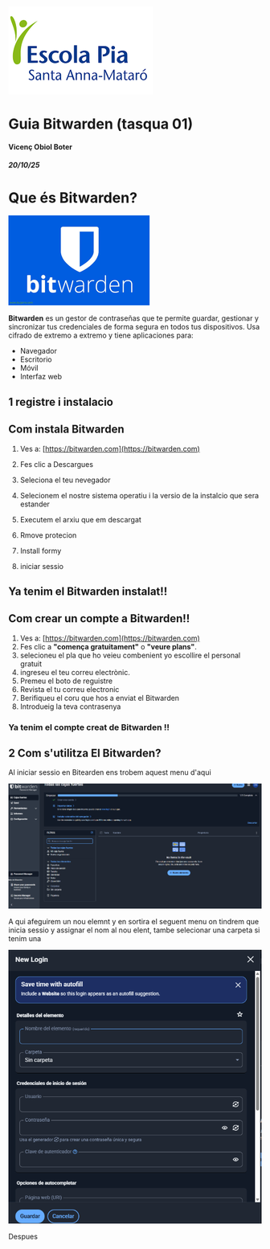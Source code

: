 
![logo de la escola](IMG/logo.png)
# Guia Bitwarden (tasqua 01)
#### Vicenç Obiol Boter 
##### 20/10/25

# Que és Bitwarden?

![imatge del logo de Bitwarden](IMG/logoinforme3.png)

**Bitwarden** es un gestor de contraseñas que te permite guardar, gestionar y sincronizar tus credenciales de forma segura en todos tus dispositivos. Usa cifrado de extremo a extremo y tiene aplicaciones para:

- Navegador  
- Escritorio  
- Móvil  
- Interfaz web
## 1 registre i instalacio 
## Com instala Bitwarden 
1. Ves a: [https://bitwarden.com](https://bitwarden.com)
2. Fes clic a Descargues
3. Seleciona el teu nevegador 
4. Selecionem el nostre sistema operatiu i la versio de la instalcio que sera estander

5. Executem el arxiu que em descargat
6. Rmove protecion
7. Install formy
8. iniciar sessio

## Ya tenim el Bitwarden instalat!!
## Com crear un compte a Bitwarden!!
1. Ves a: [https://bitwarden.com](https://bitwarden.com)
2. Fes clic a **"comença gratuitament"** o **"veure plans"**.
3. selecioneu el pla que ho veieu combenient yo escollire el personal gratuit 
4. ingreseu el teu correu electrònic.
5. Premeu el boto de reguistre
6. Revista el tu correu electronic
7. Berifiqueu el coru que hos a enviat el Bitwarden
8. Introdueig la teva contrasenya
### Ya tenim el compte creat de Bitwarden !! 

## 2 Com s'utilitza El Bitwarden? 
Al iniciar sessio en Bitearden ens trobem aquest menu d'aqui 

![captura de menu Bitwarden](IMG/capturaguia1.png)

A qui afeguirem un nou elemnt y en sortira el seguent menu on tindrem que inicia sessio y assignar el nom al nou elent, tambe selecionar una carpeta si tenim una 

![CAPTURA DE MENU DE NOU ELEMENT](IMG/CAPTURAGUIA2.png)

Despues
